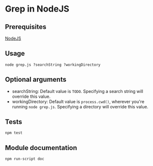 # Grep in NodeJS

## Prerequisites

[NodeJS](https://nodejs.org/en/)

## Usage

`node grep.js ?searchString ?workingDirectory`

## Optional arguments

- searchString: Default value is `TODO`. Specifying a search string will override this value.
- workingDirectory: Default value is `process.cwd()`, wherever you're running `node grep.js`. Specifying a directory will override this value.

## Tests

`npm test`

## Module documentation

`npm run-script doc`
